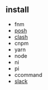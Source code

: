 ## install
- fnm 
- [posh](https://ohmyposh.dev/)
- [clash](https://github.com/Fndroid/clash_for_windows_pkg/releases)
- cnpm 
- yarn 
- node 
- ni
- pi
- ccommand
- [slack](https://slack.com/intl/zh-hk/)


